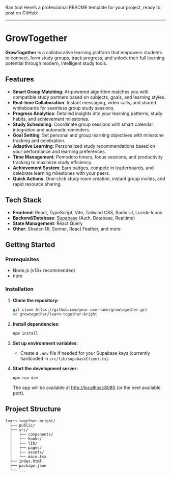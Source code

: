 
Ran tool
Here’s a professional README template for your project, ready to post on GitHub:

---

# GrowTogether

**GrowTogether** is a collaborative learning platform that empowers students to connect, form study groups, track progress, and unlock their full learning potential through modern, intelligent study tools.

## Features

- **Smart Group Matching**: AI-powered algorithm matches you with compatible study partners based on subjects, goals, and learning styles.
- **Real-time Collaboration**: Instant messaging, video calls, and shared whiteboards for seamless group study sessions.
- **Progress Analytics**: Detailed insights into your learning patterns, study habits, and achievement milestones.
- **Study Scheduling**: Coordinate group sessions with smart calendar integration and automatic reminders.
- **Goal Setting**: Set personal and group learning objectives with milestone tracking and celebration.
- **Adaptive Learning**: Personalized study recommendations based on your performance and learning preferences.
- **Time Management**: Pomodoro timers, focus sessions, and productivity tracking to maximize study efficiency.
- **Achievement System**: Earn badges, compete in leaderboards, and celebrate learning milestones with your peers.
- **Quick Actions**: One-click study room creation, instant group invites, and rapid resource sharing.

## Tech Stack

- **Frontend**: React, TypeScript, Vite, Tailwind CSS, Radix UI, Lucide Icons
- **Backend/Database**: [Supabase](https://supabase.com/) (Auth, Database, Realtime)
- **State Management**: React Query
- **Other**: Shadcn UI, Sonner, React Feather, and more

## Getting Started

### Prerequisites

- Node.js (v18+ recommended)
- npm

### Installation

1. **Clone the repository:**
   ```bash
   git clone https://github.com/your-username/growtogether.git
   cd growtogether/learn-together-bright
   ```

2. **Install dependencies:**
   ```bash
   npm install
   ```

3. **Set up environment variables:**
   - Create a `.env` file if needed for your Supabase keys (currently hardcoded in `src/lib/supabaseClient.ts`).

4. **Start the development server:**
   ```bash
   npm run dev
   ```
   The app will be available at [http://localhost:8080](http://localhost:8080) (or the next available port).

## Project Structure

```
learn-together-bright/
  ├── public/
  ├── src/
  │   ├── components/
  │   ├── hooks/
  │   ├── lib/
  │   ├── pages/
  │   ├── assets/
  │   └── main.tsx
  ├── index.html
  ├── package.json
  └── ...
```
